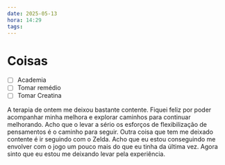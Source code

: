 ```yaml
---
date: 2025-05-13
hora: 14:29
tags:
---
```





# Coisas
- [ ] Academia
- [ ] Tomar remédio
- [ ] Tomar Creatina

A terapia de ontem me deixou bastante contente. Fiquei feliz por poder acompanhar minha melhora e explorar caminhos para continuar melhorando. Acho que o levar a sério os esforços de flexibilização de pensamentos é o caminho para seguir. Outra coisa que tem me deixado contente é ir seguindo com o Zelda. Acho que eu estou conseguindo me envolver com o jogo um pouco mais do que eu tinha da última vez. Agora sinto que eu estou me deixando levar pela experiência. 